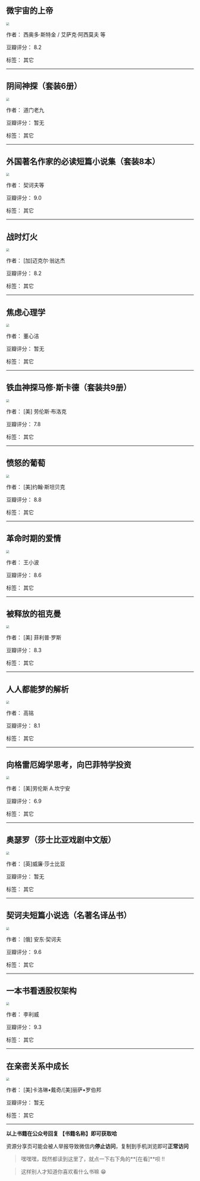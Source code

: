 ## 微宇宙的上帝

<img src="https://www.aibooks.cc/wp-content/uploads/2019/09/2019091010151215.jpg" style="zoom:50%;" />

作者： 西奥多·斯特金 / 艾萨克·阿西莫夫 等

豆瓣评分：  8.2

标签： 其它


---

## 阴间神探（套装6册）

<img src="https://www.aibooks.cc/wp-content/uploads/2019/09/2019091010095251.jpg" style="zoom:50%;" />

作者： 道门老九

豆瓣评分：  暂无

标签： 其它


---

## 外国著名作家的必读短篇小说集（套装8本）

<img src="https://www.aibooks.cc/wp-content/uploads/2019/09/2019091010022695.jpg" style="zoom:50%;" />

作者： 契诃夫等

豆瓣评分：  9.0

标签： 其它


---

## 战时灯火

<img src="https://www.aibooks.cc/wp-content/uploads/2019/09/2019091009582820.jpg" style="zoom:50%;" />

作者： [加]迈克尔·翁达杰 

豆瓣评分：  8.2

标签： 其它


---

## 焦虑心理学

<img src="https://www.aibooks.cc/wp-content/uploads/2019/09/2019091009540523.jpg" style="zoom:50%;" />

作者： 董心洁

豆瓣评分：  暂无

标签： 其它


---

## 铁血神探马修·斯卡德（套装共9册）

<img src="https://www.aibooks.cc/wp-content/uploads/2019/09/2019091009441293.jpg" style="zoom:50%;" />

作者： [美] 劳伦斯·布洛克

豆瓣评分：  7.8

标签： 其它


---

## 愤怒的葡萄

<img src="https://www.aibooks.cc/wp-content/uploads/2019/09/2019091009423095.jpg" style="zoom:50%;" />

作者： [美]约翰·斯坦贝克

豆瓣评分：  8.8

标签： 其它


---

## 革命时期的爱情

<img src="https://www.aibooks.cc/wp-content/uploads/2019/09/2019091009342650.jpg" style="zoom:50%;" />

作者： 王小波 

豆瓣评分：  8.6

标签： 其它


---

## 被释放的祖克曼

<img src="https://www.aibooks.cc/wp-content/uploads/2019/09/201909100929058.jpg" style="zoom:50%;" />

作者： [美] 菲利普·罗斯

豆瓣评分：  8.3

标签： 其它


---

## 人人都能梦的解析

<img src="https://www.aibooks.cc/wp-content/uploads/2019/09/2019091009201863.jpg" style="zoom:50%;" />

作者： 高铭

豆瓣评分：  8.1

标签： 其它


---

## 向格雷厄姆学思考，向巴菲特学投资

<img src="https://www.aibooks.cc/wp-content/uploads/2019/09/2019091009141966.jpg" style="zoom:50%;" />

作者： [美]劳伦斯 A.坎宁安

豆瓣评分：  6.9

标签： 其它


---

## 奥瑟罗（莎士比亚戏剧中文版）

<img src="https://www.aibooks.cc/wp-content/uploads/2019/09/2019091009064443.jpg" style="zoom:50%;" />

作者：  [英]威廉·莎士比亚

豆瓣评分：  暂无

标签： 其它


---

## 契诃夫短篇小说选（名著名译丛书）

<img src="https://www.aibooks.cc/wp-content/uploads/2019/09/2019091008590636.jpg" style="zoom:50%;" />

作者： [俄] 安东·契诃夫

豆瓣评分：  9.6

标签： 其它


---

## 一本书看透股权架构

<img src="https://www.aibooks.cc/wp-content/uploads/2019/09/2019091006270170.jpg" style="zoom:50%;" />

作者： 李利威 

豆瓣评分：  9.3

标签： 其它


---

## 在亲密关系中成长

<img src="https://www.aibooks.cc/wp-content/uploads/2019/09/2019091006224496.jpg" style="zoom:50%;" />

作者： [美]卡洛琳•戴奇/[美]丽萨•罗伯邦

豆瓣评分：  暂无

标签： 其它


---


**以上书籍在公众号回复 【书籍名称】即可获取哈** 


资源分享页可能会被人举报导致微信内**停止访问**，复制到手机浏览即可**正常访问**


> 嘿嘿嘿，既然都读到这里了，就点一下右下角的**[在看]**呗 !!

> 

> 这样别人才知道你喜欢看什么书嘛 😁

